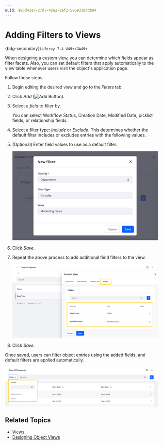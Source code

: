 ```yaml
---
uuid: a86d41a7-27d7-48a2-8ef2-5969338ddb94
---
```

# Adding Filters to Views

{bdg-secondary}`Liferay 7.4 U49+/GA49+`

When designing a custom view, you can determine which fields appear as filter facets. Also, you can set default filters that apply automatically to the view table whenever users visit the object's application page.

Follow these steps:

1. Begin editing the desired view and go to the *Filters* tab.

1. Click *Add* (![Add Button](../../../../images/icon-add.png)).

1. Select a *field* to filter by.

   You can select Workflow Status, Creation Date, Modified Date, picklist fields, or relationship fields.

1. Select a filter type: *Include* or *Exclude*. This determines whether the default filter includes or excludes entries with the following values.

1. (Optional) Enter field values to use as a default filter.

   ![Select a field, filter type, and default values.](./adding-filters-to-views/images/01.png)

1. Click *Save*.

1. Repeat the above process to add additional field filters to the view.

   ![Add multiple field filters to the view.](./adding-filters-to-views/images/02.png)

1. Click *Save*.

Once saved, users can filter object entries using the added fields, and default filters are applied automatically.

![Users can filter entries using the added fields.](./adding-filters-to-views/images/03.png)

## Related Topics

* [Views](../views.md)
* [Designing Object Views](./designing-object-views.md)
